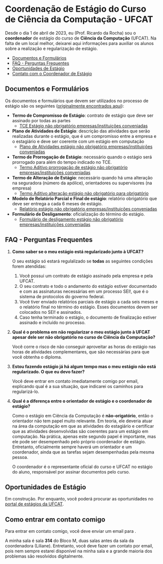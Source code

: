 
# Coordenação de Estágio do Curso de Ciência da Computação - UFCAT

Desde o dia 1 de abril de 2023, eu (Prof. Ricardo da Rocha) sou o **coordenador** de estágio do curso de **Ciência da Computação** (UFCAT). Na falta de um local melhor, deixarei aqui informações para auxiliar os alunos sobre a realização e regularização de estágio. 

* [Documentos e Formulários](#docs)
* [FAQ - Perguntas Frequentes](#faq)
* [Oportunidades de Estágio](#oportunidades)
* [Contato com o Coordenador de Estágio](#contato)

## <a name="docs" />Documentos e Formulários

Os documentos e formulários que devem ser utilizados no processo de estágio são os seguintes ([originalmente encontrados aqui](https://estagio.catalao.ufg.br/p/39629-estagio-nao-obrigatorio-com-empresas-e-instituicoes-conveniadas-com-a-ufcat)):

* **Termo de Compromisso de Estágio**: contrato de estágio que deve ser assinado por todas as partes
  * [TCE Estágio não obrigatório empresas/instituições conveniadas](https://files.cercomp.ufg.br/weby/up/610/o/1.1_TCE_Est%C3%A1gio_n%C3%A3o_obrigat%C3%B3rio_em_empresas_conveniadas_com_a_UFCAT.docx)
* **Plano de Atividades de Estágio**: descrição das atividades que serão realizadas durante o estágio, que é um compromisso entre a empresa e o estagiário e deve ser coerente com um estágio em computação
  * [Plano de Atividades estágio não obrigatório empresas/instituições conveniadas](https://files.cercomp.ufg.br/weby/up/610/o/1.2_Plano_de_Atividades_Est%C3%A1gio_n%C3%A3o_obrigat%C3%B3rio_em_empresas_conveniadas_com_a_UFCAT.docx)
* **Termo de Prorrogação de Estágio**: necessário quando o estágio será prorrogado para além do tempo indicado no TCE.
  * [Termo Aditivo prorrogação de estágio não obrigatório empresas/instituições conveniadas](https://files.cercomp.ufg.br/weby/up/610/o/1.3_Termo_Aditivo_Est%C3%A1gio_n%C3%A3o_obrigat%C3%B3rio_em_empresas_conveniadas_com_a_UFCAT.docx)
* **Termo de Alteração de Estágio**: necessário quando há uma alteração na seguradora (número da apólice), orientadores ou supervisores (na empresa)
  * [Termo Aditivo alteração estágio não obrigatório para obrigatório](https://files.cercomp.ufg.br/weby/up/610/o/2.3_Termo_Aditivo_Altera%C3%A7%C3%A3o_n%C3%A3o_obrigat%C3%B3rio_para_obrigat%C3%B3rio.docx)
* **Modelo de Relatório Parcial e Final de estágio**: relatório obrigatório que deve ser entrega a cada 6 meses de estágio.
  * [Relatório estágio não obrigatório empresas/instituições conveniadas](https://files.cercomp.ufg.br/weby/up/610/o/1.4_Relat%C3%B3rio_de_Atividades_Est%C3%A1gio_n%C3%A3o_obrigat%C3%B3rio_em_empresas_conveniadas_com_a_UFCAT.docx)
* **Formulário de Desligamento**: oficialização do término do estágio.
  * [Formulário de desligamento estágio não obrigatório empresas/instituições conveniadas](https://files.cercomp.ufg.br/weby/up/610/o/1.5_Formul%C3%A1rio_de_Desligamento_Est%C3%A1gio_n%C3%A3o_obrigat%C3%B3rio_em_empresas_conveniadas_com_a_UFCAT.docx)



## <a name="faq" />FAQ - Perguntas Frequentes

1. **Como saber se o meu estágio está regularizado junto à UFCAT?**

   O seu estágio só estará regulalizado se **todas** as seguintes condições forem atendidas:
   
   1. Você possui um contrato de estágio assinado pela empresa e pela UFCAT.
   2. O seu contrato e todo o andamento do estágio estiver documentado e com as assinaturas necessárias em um processo SEI!, que é o sistema de protocolos do governo federal. 
   3. Você tiver enviado relatórios parciais de estágio a cada seis meses e o relatório final no término do estágio. Esses documentos devem ser colocados no SEI! e assinados.
   4. Caso tenha terminado o estágio, o documento de finalização estiver assinado e incluído no processo. 

1. **Qual é o problema em não regularizar o meu estágio junto à UFCAT apesar dele ser não obrigatório no curso de Ciência da Computação?**

   Você corre o risco de não conseguir aproveitar as horas do estágio nas horas de atividades complementares, que são necessárias para que você obtenha o diploma.

1. **Estou fazendo estágio já há algum tempo mas o meu estágio não está regularizado. O que eu devo fazer?**

   Você deve <a src="#Como-entrar-em-contato-comigo">entrar em contato imediatamente</a> comigo por email, explicando qual é a sua situação, que indicarei os caminhos para regularizá-lo.
   
1. **Qual é a diferença entre o orientador de estágio e o coordenador de estágio?**

   Como o estágio em Ciência da Computação é **não-origatório**, então o orientador não tem papel muito relevante. Em teoria, ele deveria atuar na área da computação em que as atividades do estagiário e certificar que as atividades desenvolvidas são coerentes para um estágio em computação. Na prática, apenas este segundo papel é importante, mas ele pode ser desempenhado pelo próprio coordenador de estágio. Entretanto, oficialmente sempre haverá um orientador e um coordenador, ainda que as tarefas sejam desempenhadas pela mesma pessoa.
   
   O coordenador é o representante oficial do curso e UFCAT no estágio do aluno, responsável por assinar documentos pelo curso. 

## <a name="oportunidades" />Oportunidades de Estágio

Em construção. Por enquanto, você poderá procurar as oportunidades no [portal de estágios da UFCAT](https://estagio.catalao.ufg.br/news?direction=desc&sort=journal_news.created_at&tags=noticias).

## <a name="contato" />Como entrar em contato comigo

Para entrar em contato comigo, você deve enviar um email para <a href="javascript:location='mailto:\u0072\u0063\u0061\u0072\u006f\u0063\u0068\u0061\u0040\u0075\u0066\u0063\u0061\u0074\u002e\u0065\u0064\u0075\u002e\u0062\u0072';void 0"><script type="text/javascript">document.write('\u0072\u0063\u0061\u0072\u006f\u0063\u0068\u0061\u0040\u0075\u0066\u0063\u0061\u0074\u002e\u0065\u0064\u0075\u002e\u0062\u0072')</script></a>. 

A minha sala é sala **314** do Bloco M, duas salas antes da sala da coordenadora (Liliane). Entretanto, você deve fazer um contato por email, pois nem sempre estarei disponível na minha sala e a grande maioria dos problemas são resolvidos digitalmente.
